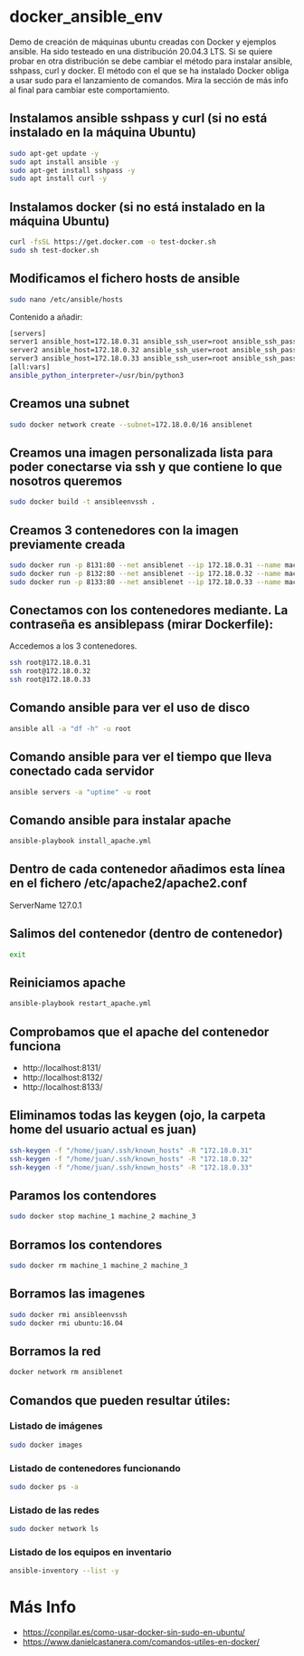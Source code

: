 # docker_ansible_env
Demo de creación de máquinas ubuntu creadas con Docker y ejemplos ansible. Ha sido testeado en una distribución 20.04.3 LTS. Si se quiere probar en otra distribución se debe cambiar el método para instalar ansible, sshpass, curl y docker. El método con el que se ha instalado Docker obliga a usar sudo para el lanzamiento de comandos. Mira la sección de más info al final para cambiar este comportamiento.


## Instalamos ansible sshpass y curl (si no está instalado en la máquina Ubuntu)

```bash
sudo apt-get update -y
sudo apt install ansible -y
sudo apt-get install sshpass -y
sudo apt install curl -y
```

## Instalamos docker (si no está instalado en la máquina Ubuntu)

```bash
curl -fsSL https://get.docker.com -o test-docker.sh
sudo sh test-docker.sh
```

## Modificamos el fichero hosts de ansible

```bash
sudo nano /etc/ansible/hosts
```

Contenido a añadir:

```bash
[servers]
server1 ansible_host=172.18.0.31 ansible_ssh_user=root ansible_ssh_pass=ansiblepass
server2 ansible_host=172.18.0.32 ansible_ssh_user=root ansible_ssh_pass=ansiblepass
server3 ansible_host=172.18.0.33 ansible_ssh_user=root ansible_ssh_pass=ansiblepass
[all:vars]
ansible_python_interpreter=/usr/bin/python3
```

## Creamos una subnet

```bash
sudo docker network create --subnet=172.18.0.0/16 ansiblenet
```

## Creamos una imagen personalizada lista para poder conectarse via ssh y que contiene lo que nosotros queremos

```bash
sudo docker build -t ansibleenvssh .
```

## Creamos 3 contenedores con la imagen previamente creada

```bash
sudo docker run -p 8131:80 --net ansiblenet --ip 172.18.0.31 --name machine_1 -d ansibleenvssh
sudo docker run -p 8132:80 --net ansiblenet --ip 172.18.0.32 --name machine_2 -d ansibleenvssh
sudo docker run -p 8133:80 --net ansiblenet --ip 172.18.0.33 --name machine_3 -d ansibleenvssh
```

## Conectamos con los contenedores mediante. La contraseña es ansiblepass (mirar Dockerfile):

Accedemos a los 3 contenedores.

```bash
ssh root@172.18.0.31
ssh root@172.18.0.32
ssh root@172.18.0.33
```

## Comando ansible para ver el uso de disco

```bash
ansible all -a "df -h" -u root
```

## Comando ansible para ver el tiempo que lleva conectado cada servidor

```bash
ansible servers -a "uptime" -u root
```

## Comando ansible para instalar apache

```bash
ansible-playbook install_apache.yml
```

## Dentro de cada contenedor añadimos esta línea en el fichero /etc/apache2/apache2.conf
ServerName 127.0.1

## Salimos del contenedor (dentro de contenedor)

```bash
exit
```

## Reiniciamos apache

```bash
ansible-playbook restart_apache.yml
```

## Comprobamos que el apache del contenedor funciona
- http://localhost:8131/
- http://localhost:8132/
- http://localhost:8133/

## Eliminamos todas las keygen (ojo, la carpeta home del usuario actual es juan)

```bash
ssh-keygen -f "/home/juan/.ssh/known_hosts" -R "172.18.0.31"
ssh-keygen -f "/home/juan/.ssh/known_hosts" -R "172.18.0.32"
ssh-keygen -f "/home/juan/.ssh/known_hosts" -R "172.18.0.33"
```

## Paramos los contendores

```bash
sudo docker stop machine_1 machine_2 machine_3
```

## Borramos los contendores

```bash
sudo docker rm machine_1 machine_2 machine_3
```

## Borramos las imagenes

```bash
sudo docker rmi ansibleenvssh
sudo docker rmi ubuntu:16.04
```

## Borramos la red

```bash
docker network rm ansiblenet
```

## Comandos que pueden resultar útiles:

### Listado de imágenes

```bash
sudo docker images
```

### Listado de contenedores funcionando

```bash
sudo docker ps -a
```

### Listado de las redes

```bash
sudo docker network ls
```

### Listado de los equipos en inventario

```bash
ansible-inventory --list -y
```

# Más Info
- https://conpilar.es/como-usar-docker-sin-sudo-en-ubuntu/
- https://www.danielcastanera.com/comandos-utiles-en-docker/

